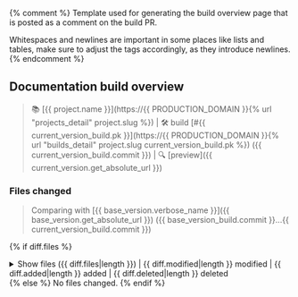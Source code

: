 {% comment %}
Template used for generating the build overview page that is posted as a comment on the build PR.

Whitespaces and newlines are important in some places like lists and tables,
make sure to adjust the tags accordingly, as they introduce newlines.
{% endcomment %}
## Documentation build overview

> 📚 [{{ project.name }}](https://{{ PRODUCTION_DOMAIN }}{% url "projects_detail" project.slug %}) | 🛠️ build [#{{ current_version_build.pk }}](https://{{ PRODUCTION_DOMAIN }}{% url "builds_detail" project.slug current_version_build.pk %}) ({{ current_version_build.commit }}) | 🔍 [preview]({{ current_version.get_absolute_url }})

### Files changed

> Comparing with [{{ base_version.verbose_name }}]({{ base_version.get_absolute_url }}) ({{ base_version_build.commit }}...{{ current_version_build.commit }})

{% if diff.files %}
<details>
<summary>Show files ({{ diff.files|length }}) | {{ diff.modified|length }} modified | {{ diff.added|length }} added | {{ diff.deleted|length }} deleted</summary>

| File | Status |
| --- | --- |
{% for file in diff.files %}| [{{ file.path }}]({{ file.url }}) | {{ file.status.emoji }} {{ file.status }} |
{% endfor %}

</details>
{% else %}
No files changed.
{% endif %}
